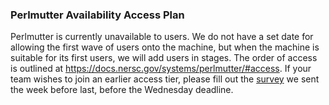 ### Perlmutter Availability Access Plan

Perlmutter is currently unavailable to users. We do not have a set date for
allowing the first wave of users onto the machine, but when the machine is
suitable for its first users, we will add users in stages. The order of access 
is outlined at <https://docs.nersc.gov/systems/perlmutter/#access>. If your
team wishes to join an earlier access tier, please fill out the 
[survey](https://docs.google.com/forms/d/1RlEP_9Ofz7k_KDBw7ojG6Mr51wQPQExJn5fSbTvpXuk) 
we sent the week before last, before the Wednesday deadline.
